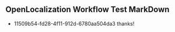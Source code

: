 ## OpenLocalization Workflow Test MarkDown
* 11509b54-fd28-4f11-912d-6780aa504da3 thanks!

<!--HONumber=Jul16_HO2-->


